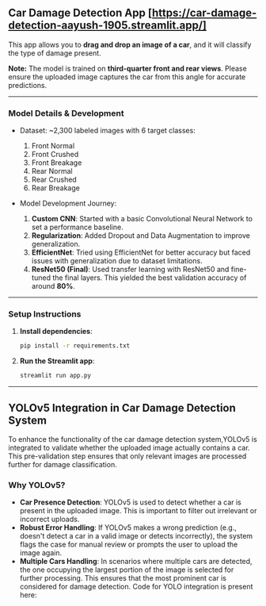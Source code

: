 ##  Car Damage Detection App [https://car-damage-detection-aayush-1905.streamlit.app/]

This app allows you to **drag and drop an image of a car**, and it will classify the type of damage present.

**Note:** The model is trained on **third-quarter front and rear views**. Please ensure the uploaded image captures the car from this angle for accurate predictions.

---

### Model Details & Development

* Dataset: \~2,300 labeled images with 6 target classes:

  1. Front Normal
  2. Front Crushed
  3. Front Breakage
  4. Rear Normal
  5. Rear Crushed
  6. Rear Breakage

* Model Development Journey:

  1. **Custom CNN**: Started with a basic Convolutional Neural Network to set a performance baseline.
  2. **Regularization**: Added Dropout and Data Augmentation to improve generalization.
  3. **EfficientNet**: Tried using EfficientNet for better accuracy but faced issues with generalization due to dataset limitations.
  4. **ResNet50 (Final)**: Used transfer learning with ResNet50 and fine-tuned the final layers. This yielded the best validation accuracy of around **80%**.

---

###  Setup Instructions

1. **Install dependencies**:

   ```bash
   pip install -r requirements.txt
   ```

2. **Run the Streamlit app**:

   ```bash
   streamlit run app.py
   ```

---

## YOLOv5 Integration in Car Damage Detection System

To enhance the functionality of the car damage detection system,YOLOv5 is integrated to validate whether the uploaded image actually contains a car. This pre-validation step ensures that only relevant images are processed further for damage classification.

### Why YOLOv5?

* **Car Presence Detection**: YOLOv5 is used to detect whether a car is present in the uploaded image. This is important to filter out irrelevant or incorrect uploads.
* **Robust Error Handling**: If YOLOv5 makes a wrong prediction (e.g., doesn't detect a car in a valid image or detects incorrectly), the system flags the case for manual review or prompts the user to upload the image again.
* **Multiple Cars Handling**: In scenarios where multiple cars are detected, the one occupying the largest portion of the image is selected for further processing. This ensures that the most prominent car is considered for damage detection.
Code for YOLO integration is present here: 
